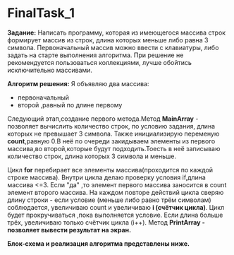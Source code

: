 # FinalTask_1
**Задание:** 
Написать программу, которая из имеющегося массива строк формирует массив из строк, длина которых меньше либо равна 3 символа. Первоначальный массив можно ввести с клавиатуры, либо задать на старте выполнения алгоритма. При решение не рекомендуется пользоваться коллекциями, лучше обойтись исключительно массивами.

**Алгоритм решения:**
Я объявляю два массива:
* первоначальный
* второй ,равный по длине первому

Следующий этап,создание первого метода.Метод **MainArray** - позволяет вычислить количество строк, по условию задания, длина которых не превышает 3 символа. Также инициализирую переменую **count**,равную 0.В неё по очереди закидываем элементы из первого массива,во второй,которые будут подходить.Тоесть в неё записываю  количество строк, длина которых 3 символа и меньше.

Цикл **for** перебирает все элементы массива(проходится по каждой строке массива).
Внутри цикла делаю проверку условия if,длина массива <=3. Если "да" ,то элемент первого массива заносится в count элемент второго массива.
На каждом повторе действий цикла сверяю длину строки - если условие (меньше либо равно трём символам) соблюдается, увеличиваю count и увеличиваю **i (счётчик цикла)**. 
Цикл будет прокручиваться ,пока выполняется условие.
Если длина больше трёх, увеличиваю только счётчик цикла (i++).
Метод **PrintArray - позволяет вывести результат на экран.**

**Блок-схема и реализация алгоритма представлены ниже.**